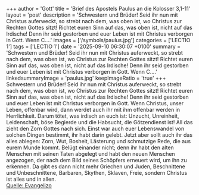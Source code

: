 +++
author = 'Gott'
title = 'Brief des Apostels Paulus an die Kolosser 3,1-11'
layout = 'post'
description = 'Schwestern und Brüder! Seid ihr nun mit Christus auferweckt, so strebt nach dem, was oben ist, wo Christus zur Rechten Gottes sitzt! Richtet euren Sinn auf das, was oben ist, nicht auf das Irdische! Denn ihr seid gestorben und euer Leben ist mit Christus verborgen in Gott. Wenn C....'
images = ['/symbols/paulus.jpg']
categories = ['LECTIO 1']
tags = ['LECTIO 1']
date = '2025-09-10 06:30:07 +0100'
summary = 'Schwestern und Brüder! Seid ihr nun mit Christus auferweckt, so strebt nach dem, was oben ist, wo Christus zur Rechten Gottes sitzt! Richtet euren Sinn auf das, was oben ist, nicht auf das Irdische! Denn ihr seid gestorben und euer Leben ist mit Christus verborgen in Gott. Wenn C....'
linkedsummaryImage = 'paulus.jpg'
keepImageRatio = 'true'
+++
Schwestern und Brüder! Seid ihr nun mit Christus auferweckt, so strebt nach dem, was oben ist, wo Christus zur Rechten Gottes sitzt!
Richtet euren Sinn auf das, was oben ist, nicht auf das Irdische!
Denn ihr seid gestorben und euer Leben ist mit Christus verborgen in Gott.
Wenn Christus, unser Leben, offenbar wird, dann werdet auch ihr mit ihm offenbar werden in Herrlichkeit.<!--more-->
Darum tötet, was irdisch an euch ist: Unzucht, Unreinheit, Leidenschaft, böse Begierde und die Habsucht, die Götzendienst ist!
All das zieht den Zorn Gottes nach sich.
Einst war auch euer Lebenswandel von solchen Dingen bestimmt, ihr habt darin gelebt.
Jetzt aber sollt auch ihr das alles ablegen: Zorn, Wut, Bosheit, Lästerung und schmutzige Rede, die aus eurem Munde kommt.
Belügt einander nicht; denn ihr habt den alten Menschen mit seinen Taten abgelegt
und habt den neuen Menschen angezogen, der nach dem Bild seines Schöpfers erneuert wird, um ihn zu erkennen.
Da gibt es dann nicht mehr Griechen und Juden, Beschnittene und Unbeschnittene, Barbaren, Skythen, Sklaven, Freie, sondern Christus ist alles und in allen.<br> [Quelle: Evangelizo](https://evangeliumtagfuertag.org/DE/gospel)